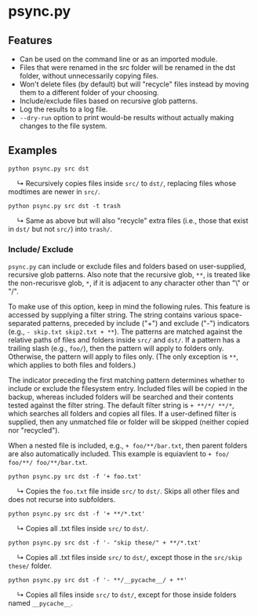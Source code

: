 # psync.py

## Features

- Can be used on the command line or as an imported module.
- Files that were renamed in the src folder will be renamed in the dst folder, without unnecessarily copying files.
- Won't delete files (by default) but will "recycle" files instead by moving them to a different folder of your choosing.
- Include/exclude files based on recursive glob patterns.
- Log the results to a log file.
- `--dry-run` option to print would-be results without actually making changes to the file system.

## Examples

`python psync.py src dst`

&emsp; ↳ Recursively copies files inside `src/` to `dst/`, replacing files whose modtimes are newer in `src/`.

`python psync.py src dst -t trash`

&emsp; ↳ Same as above but will also "recycle" extra files (i.e., those that exist in `dst/` but not `src/`) into `trash/`.

### Include/ Exclude

`psync.py` can include or exclude files and folders based on user-supplied, recursive glob patterns. Also note that the recursive glob, `**`, is treated like the non-recurisve glob, `*`, if it is adjacent to any character other than "\\" or "/".

To make use of this option, keep in mind the following rules. This feature is accessed by supplying a filter string. The string contains various space-separated patterns, preceded by include ("+") and exclude ("-") indicators (e.g., `- skip.txt skip2.txt + **`). The patterns are matched against the relative paths of files and folders inside `src/` and `dst/`. If a pattern has a trailing slash (e.g., `foo/`), then the pattern will apply to folders only. Otherwise, the pattern will apply to files only. (The only exception is `**`, which applies to both files and folders.)

The indicator preceding the first matching pattern determines whether to include or exclude the filesystem entry. Included files will be copied in the backup, whereas included folders will be searched and their contents tested against the filter string. The default filter string is `+ **/*/ **/*`, which searches all folders and copies all files. If a user-defined filter is supplied, then any unmatched file or folder will be skipped (neither copied nor "recycled").

When a nested file is included, e.g., `+ foo/**/bar.txt`, then parent folders are also automatically included. This example is equiavlent to `+ foo/ foo/**/ foo/**/bar.txt`.

`python psync.py src dst -f '+ foo.txt'`

&emsp; ↳ Copies the `foo.txt` file inside `src/` to `dst/`. Skips all other files and does not recurse into subfolders.

`python psync.py src dst -f '+ **/*.txt'`

&emsp; ↳ Copies all .txt files inside `src/` to `dst/`.

`python psync.py src dst -f '- "skip these/" + **/*.txt'`

&emsp; ↳ Copies all .txt files inside `src/` to `dst/`, except those in the `src/skip these/` folder.

`python psync.py src dst -f '- **/__pycache__/ + **'`

&emsp; ↳ Copies all files inside `src/` to `dst/`, except for those inside folders named `__pycache__`.